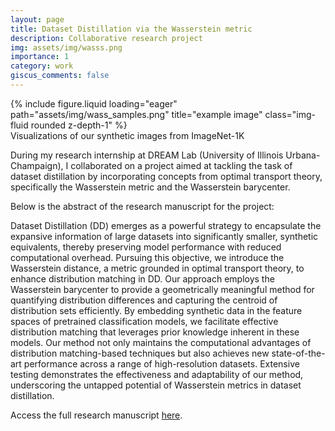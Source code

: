 ```yaml
---
layout: page
title: Dataset Distillation via the Wasserstein metric 
description: Collaborative research project
img: assets/img/wasss.png
importance: 1
category: work
giscus_comments: false
---
```



<div class="row">
    <div class="col-sm mt-3 mt-md-0">
        {% include figure.liquid loading="eager" path="assets/img/wass_samples.png" title="example image" class="img-fluid rounded z-depth-1" %}
    </div>
</div>
<div class="caption">
    Visualizations of our synthetic images from ImageNet-1K
</div>

During my research internship at DREAM Lab (University of Illinois Urbana-Champaign), I collaborated on a project aimed at tackling the task of dataset distillation by incorporating concepts from optimal transport theory, specifically the Wasserstein metric and the Wasserstein barycenter.

Below is the abstract of the research manuscript for the project:

Dataset Distillation (DD) emerges as a powerful strategy to encapsulate the expansive information of large datasets into significantly smaller, synthetic equivalents, thereby preserving model performance with reduced computational overhead. Pursuing this objective, we introduce the Wasserstein distance, a metric grounded in optimal transport theory, to enhance distribution matching in DD. Our approach employs the Wasserstein barycenter to provide a geometrically meaningful method for quantifying distribution differences and capturing the centroid of distribution sets efficiently. By embedding synthetic data in the feature spaces of pretrained classification models, we facilitate effective distribution matching that leverages prior knowledge inherent in these models. Our method not only maintains the computational advantages of distribution matching-based techniques but also achieves new state-of-the-art performance across a range of high-resolution datasets. Extensive testing demonstrates the effectiveness and adaptability of our method, underscoring the untapped potential of Wasserstein metrics in dataset distillation.

Access the full research manuscript [here](https://arxiv.org/abs/2311.18531).